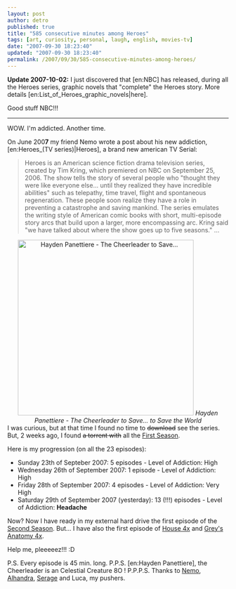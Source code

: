 ```yaml
---
layout: post
author: detro
published: true
title: "585 consecutive minutes among Heroes"
tags: [art, curiosity, personal, laugh, english, movies-tv]
date: "2007-09-30 18:23:40"
updated: "2007-09-30 18:23:40"
permalink: /2007/09/30/585-consecutive-minutes-among-heroes/
---
```


<strong>Update 2007-10-02:</strong>
I just discovered that [en:NBC] has released, during all the Heroes series, graphic novels that "complete" the Heroes story. More details [en:List_of_Heroes_graphic_novels|here].

Good stuff NBC!!!
<hr />

WOW. I'm addicted. Another time.

On June 200<strong>7</strong> my friend Nemo wrote a post about his new addiction, [en:Heroes_(TV series)|Heroes], a brand new american TV Serial:
<blockquote>Heroes is an American science fiction drama television series, created by Tim Kring, which premiered on NBC on September 25, 2006. The show tells the story of several people who "thought they were like everyone else... until they realized they have incredible abilities" such as telepathy, time travel, flight and spontaneous regeneration. These people soon realize they have a role in preventing a catastrophe and saving mankind. The series emulates the writing style of American comic books with short, multi-episode story arcs that build upon a larger, more encompassing arc. Kring said "we have talked about where the show goes up to five seasons."
...
</blockquote>

<div align="center">
<img src="http://www.bartcop.com/hayden-panettiere-heroes.jpg" alt="Hayden Panettiere - The Cheerleader to Save..." width="400" />
<em>Hayden Panettiere - The Cheerleader to Save... to Save the World</em>
</div>
I was curious, but at that time I found no time to <del>download</del> see the series. But, 2 weeks ago, I found <del>a torrent with</del> all the <a href="http://en.wikipedia.org/wiki/Heroes_%28TV_series%29#Season_one">First Season</a>.

Here is my progression (on all the 23 episodes):
<ul>
<li>Sunday 23th of Septeber 2007: 5 episodes - Level of Addiction: High</li>
<li>Wednesday 26th of September 2007: 1 episode - Level of Addiction: High</li>
<li>Friday 28th of September 2007: 4 episodes - Level of Addiction: Very High</li>
<li>Saturday 29th of September 2007 (yesterday): 13 (!!!) episodes - Level of Addiction: <strong>Headache</strong></li>
</ul>

Now? Now I have ready in my external hard drive the first episode of the <a href="http://en.wikipedia.org/wiki/Heroes_%28TV_series%29#Season_two">Second Season</a>. But... I have also the first episode of <a href="http://en.wikipedia.org/wiki/Alone_%28House%29">House 4x</a> and <a href="http://en.wikipedia.org/wiki/Grey%27s_Anatomy_episodes_%28Season_4%29#A_Change_Is_Gonna_Come">Grey's Anatomy 4x</a>.

Help me, pleeeeez!!! :D

P.S. Every episode is 45 min. long.
P.P.S. [en:Hayden Panettiere], the Cheerleader is an Celestial Creature 8O !
P.P.P.S. Thanks to <a href="http://blog.neminis.org/la-mia-nuova-droga.html">Nemo</a>, <a href="http://alhandra.wordpress.com/search/heroes">Alhandra</a>, <a href="http://sbetelmal.blogspot.com/">Serage</a> and Luca, my pushers.
